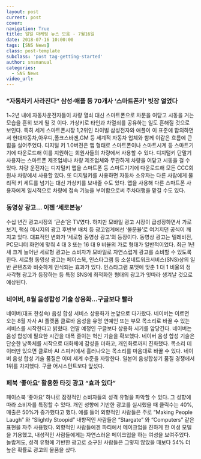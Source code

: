 ```yaml
---
layout: post
current: post
cover:  
navigation: True
title: 일일 마케팅 뉴스 모음 - 7월16일
date: 2018-07-16 10:00:00
tags: [SNS News]
class: post-template
subclass: 'post tag-getting-started'
author: snsmanual
categories:
  - SNS News
video_url: 
---
```


### **”자동차키 사라진다” 삼성·애플 등 70개사 ‘스마트폰키’ 빗장 열었다**

1~2년 내에 자동차운전자들이 차량 열쇠 대신 스마트폰으로 차문을 여닫고 시동을 거는 모습을 흔히 보게 될 것 이다.
가상키로 타인과 차열쇠를 공유하는 일도 흔해질 것으로 보인다.
특히 세계 스마트폰시장 1,2위인 라이벌 삼성전자와 애플이 이 표준에 합의하면서
현대자동차,아우디,폴크스바겐,GM 등 세계적 자동차 업체와 함께 이같은 흐름에 큰 힘을 실어주었다.
디지털 키 1.0버전은 앱 형태로 스마트폰이나 스마트시계 등
스마트기기에 다운로드해 이를 지원하는 회원사들의 차량에서 사용할 수 있다.
디지털키 단말기 사용자는 스마트폰 제조업체나 차량 제조업체와 무관하게 차량을 여닫고 시동을 걸 수 있다.
차량 운전자는 디지털키 앱을 스마트폰 등 스마트기기에 다운로드해
모든 CCC회원사 차량에서 사용할 있다.
또 디지털키를 사용하면 자동차 소유자는 다른 사람에게 물리적 키 세트를 넘기는 대신 가상키를 보내줄 수도 있다.
앱을 사용해 다른 스마트폰 사용자에게 일시적으로 차량에 접속 기능을 부여함으로써 주차대행을 맡길 수도 있다.


### **동영상 광고… 이젠 ‘세로본능’**

수십 년간 광고시장의 ‘큰손’은 TV였다.
하지만 모바일 광고 시장이 급성장하면서 가로보기, 핵심 메시지의 광고 후반부 배치 등
광고업계에선 ‘불문율’로 여겨지던 공식이 깨지고 있다.
대표적인 변화가 ‘세로형 동영상 광고’의 등장이다.
동영상 광고는 텔레비전, PC모니터 화면에 맞춰 4 대 3 또는 16 대 9 비율의 가로 형태가 일반적이었다.
최근 1년 새 크게 늘어난 세로형 광고는 소비자가 모바일로 자연스럽게 광고를 소비할 수 있도록 한다.
세로형 동영상 광고는 페이스북, 인스타그램 등 소셜네트워크서비스(SNS)상의 일반 콘텐츠와 비슷하게 인식되는 효과가 있다.
인스타그램 포맷에 맞춘 1 대 1 비율의 정사각형 광고가 등장하는 등 특정 SNS에 최적화한 형태의 광고가 잇따라 생겨날 것으로 예상된다.


### **네이버, 8월 음성합성 기술 상용화…구글보다 빨라**

네이버(대표 한성숙) 음성 합성 서비스 상용화가 눈앞으로 다가왔다.
네이버는 이르면 오는 8월 자사 AI 플랫폼 클로바 음성을 유명 연예인
또는 부모 목소리로 바꿀 수 있는 서비스를 시작한다고 밝혔다.
연말 예정인 구글보다 상용화 시기를 앞당긴다.
네이버는 음성 합성에 필요한 시간을 대폭 줄이는 혁신 기술을 확보했다.
네이버 음성 합성 기술은 단순한 낭독체를 시작으로 대화체에 감성을 더하고, 개인화로까지 진화했다.
목소리 데이터만 있으면 클로바 AI 스피커에서 흘러나오는 목소리를 마음대로 바꿀 수 있다.
네이버 음성 합성 기술 품질은 이미 세계 수준을 자랑한다.
일본어 음성합성기 품질 경쟁에서 1위를 차지했다. 구글 어시스턴트보다 앞섰다.


### **페북 ‘좋아요’ 활용한 타깃 광고 “효과 있다”**

페이스북 ‘좋아요’ 하나로 잠정적인 소비자들의 성격 유형을 파악할 수 있다.
그 성향에 따라 소비자를 특정할 수 있다.
개인 성향에 기반한 광고를 실시했을 때 클릭수는 40%, 매출은 50%가 증가했다고 했다.
예를 들어 외향적인 사람들은 주로 “Making People Laugh” 와 “Slightly Stoopid”
내향적인 사람들은 “Stargate” 와 “Computers” 같은 표현을 자주 사용했다.
외향적인 사람들에겐 파티에서 메이크업을 진하게 한 여성 모델을 기용했고,
내성적인 사람들에게는 자연스러운 메이크업을 하는 여성을 보여주었다.
놀랍게도, 성격 유형에 기반한 광고로 소구된 사람들은 그렇지 않았을 때보다 54% 더 높은 확률로 광고의 물품을 샀다.